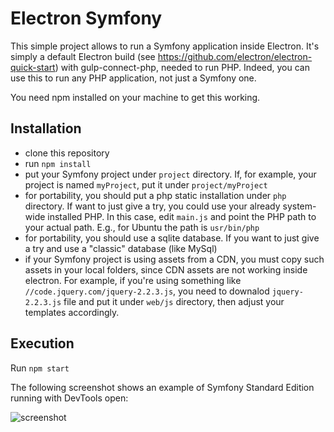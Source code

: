 Electron Symfony
================

This simple project allows to run a Symfony application inside Electron.
It's simply a default Electron build (see https://github.com/electron/electron-quick-start)
with gulp-connect-php, needed to run PHP.
Indeed, you can use this to run any PHP application, not just a Symfony one.

You need npm installed on your machine to get this working.

Installation
------------

* clone this repository
* run `npm install`
* put your Symfony project under `project` directory. If, for example, your project is
  named `myProject`, put it under `project/myProject`
* for portability, you should put a php static installation under `php` directory. If want to just give a try,
  you could use your already system-wide installed PHP. In this case, edit `main.js` and point the PHP path
  to your actual path. E.g., for Ubuntu the path is `usr/bin/php`
* for portability, you should use a sqlite database. If you want to just give a try and use a "classic" database
  (like MySql)
* if your Symfony project is using assets from a CDN, you must copy such assets in your local folders, since
  CDN assets are not working inside electron.
  For example, if you're using something like `//code.jquery.com/jquery-2.2.3.js`, you need to
  downalod `jquery-2.2.3.js` file and put it under `web/js` directory, then adjust your templates accordingly.

Execution
---------

Run `npm start`

The following screenshot shows an example of Symfony Standard Edition running with DevTools open:

![screenshot](https://cloud.githubusercontent.com/assets/179866/15629379/f3c89fca-2517-11e6-9455-9ba87abeba54.png)

